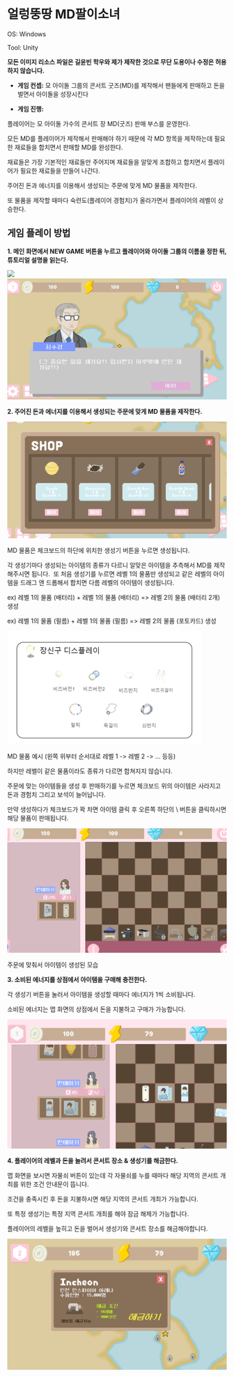 # 얼렁뚱땅 MD팔이소녀

OS: Windows

Tool: Unity

**모든 이미지 리소스 파일은 길윤빈 학우와 제가 제작한 것으로 무단 도용이나 수정은 허용하지 않습니다.**

- **게임 컨셉:** 모 아이돌 그룹의 콘서트 굿즈(MD)를 제작해서 팬들에게 판매하고 돈을 벌면서 아이돌을 성장시킨다


- **게임 진행:**

플레이어는 모 아이돌 가수의 콘서트 장 MD(굿즈) 판매 부스를 운영한다.

모든 MD를 플레이어가 제작해서 판매해야 하기 때문에 각 MD 항목을 제작하는데 필요한 재료들을 합치면서 판매할 MD를 완성한다.

재료들은 가장 기본적인 재료들만 주어지며 재료들을 알맞게 조합하고 합치면서 플레이어가 필요한 재료들을 만들어 나간다.

주어진 돈과 에너지를 이용해서 생성되는 주문에 맞게 MD 물품을 제작한다.

또 물품을 제작할 때마다 숙련도(플레이어 경험치)가 올라가면서 플레이어의 레벨이 상승한다.

## 게임 플레이 방법

**1. 메인 화면에서 NEW GAME 버튼을 누르고 플레이어와 아이돌 그룹의 이름을 정한 뒤, 튜토리얼 설명을 읽는다.**

<img src="[https://raw.githubusercontent.com/ksk0823/MDMerge/main/%EC%84%A4%EB%AA%85_2.png](https://github.com/ksk0823/MDMerge/blob/main/%EC%84%A4%EB%AA%85_2.png)">

<img src="https://github.com/ksk0823/MDMerge/blob/main/%EC%84%A4%EB%AA%85_3.png">

**2. 주어진 돈과 에너지를 이용해서 생성되는 주문에 맞게 MD 물품을 제작한다.**

<img src="https://github.com/ksk0823/MDMerge/blob/main/%EC%84%A4%EB%AA%85_4.png">

MD 물품은 체크보드의 하단에 위치한 생성기 버튼을 누르면 생성됩니다.

각 생성기마다 생성되는 아이템의 종류가 다르니 알맞은 아이템을 추측해서 MD를 제작해주시면 됩니다.
​
또 처음 생성기를 누르면 레벨 1의 물품만 생성되고 같은 레벨의 아이템을 드래그 앤 드롭해서 합치면 다름 레벨의 아이템이 생성됩니다.

ex) 레벨 1의 물품 (배터리) + 레벨 1의 물품 (배터리) => 레벨 2의 물품 (배터리 2개) 생성

ex) 레벨 1의 물품 (필름) + 레벨 1의 물품 (필름) => 레벨 2의 물품 (포토카드) 생성

<img src = "https://github.com/ksk0823/MDMerge/blob/main/image.png">

MD 물품 예시 (왼쪽 위부터 순서대로 레벨 1 -> 레벨 2 -> ... 등등)

하지만 레벨이 같은 물품이라도 종류가 다르면 합쳐지지 않습니다.


주문에 맞는 아이템들을 생성 후 판매하기를 누르면 체크보드 위의 아이템은 사라지고 돈과 경험치 그리고 보석이 늘어납니다.

만약 생성하다가 체크보드가 꽉 차면 아이템 클릭 후 오른쪽 하단의 \ 버튼을 클릭하시면 해당 물품이 판매됩니다.

<img src ="https://github.com/ksk0823/MDMerge/blob/main/%EC%84%A4%EB%AA%85_5.png">

주문에 맞춰서 아이템이 생성된 모습

**3. 소비된 에너지를 상점에서 아이템을 구매해 충전한다.**

각 생성기 버튼을 눌러서 아이템을 생성할 때마다 에너지가 1씩 소비됩니다.

소비된 에너지는 맵 화면의 상점에서 돈을 지불하고 구매가 가능합니다.

<img src = "https://github.com/ksk0823/MDMerge/blob/main/%EC%84%A4%EB%AA%85_6.png">

**4. 플레이어의 레벨과 돈을 늘려서 콘서트 장소 & 생성기를 해금한다.**

맵 화면을 보시면 자물쇠 버튼이 있는데 각 자물쇠를 누를 때마다 해당 지역의 콘서트 개최를 위한 조건 안내문이 뜹니다.

조건을 충족시킨 후 돈을 지불하시면 해당 지역의 콘서트 개최가 가능합니다.

또 특정 생성기는 특정 지역 콘서트 개최를 해야 잠금 해제가 가능합니다.

플레이어의 레벨을 높히고 돈을 벌어서 생성기와 콘서트 장소를 해금해야합니다.

<img src = "https://github.com/ksk0823/MDMerge/blob/main/%EC%84%A4%EB%AA%85_7.png">

​
